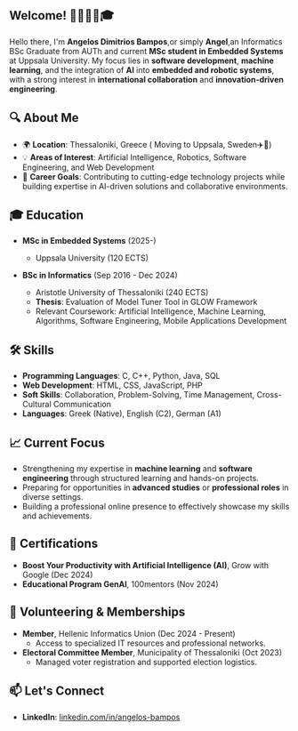## Welcome! 👋👨🏻‍💻🎓

Hello there, I'm **Angelos Dimitrios Bampos**,or simply **Angel**,an Informatics BSc Graduate from AUTh and current **MSc student in Embedded Systems** at Uppsala University.
My focus lies in **software development**, **machine learning**, and the integration of **AI** into **embedded and robotic systems**, with a strong interest in **international collaboration** and **innovation-driven engineering**.



## 🔍 About Me  

- 🌍 **Location**: Thessaloniki, Greece ( Moving to Uppsala, Sweden✈️🧳)  
- 💡 **Areas of Interest**: Artificial Intelligence, Robotics, Software Engineering, and Web Development  
- 🎯 **Career Goals**: Contributing to cutting-edge technology projects while building expertise in AI-driven solutions and collaborative environments.  

## 🎓 Education  

- **MSc in Embedded Systems** (2025-)
  - Uppsala University (120 ECTS)
  
- **BSc in Informatics** (Sep 2016 - Dec 2024)  
  - Aristotle University of Thessaloniki (240 ECTS)  
  - **Thesis**: Evaluation of Model Tuner Tool in GLOW Framework  
  - Relevant Coursework: Artificial Intelligence, Machine Learning, Algorithms, Software Engineering, Mobile Applications Development  

## 🛠️ Skills  

- **Programming Languages**: C, C++, Python, Java, SQL  
- **Web Development**: HTML, CSS, JavaScript, PHP
- **Soft Skills**: Collaboration, Problem-Solving, Time Management, Cross-Cultural Communication  
- **Languages**: Greek (Native), English (C2), German (A1)  

## 📈 Current Focus  

- Strengthening my expertise in **machine learning** and **software engineering** through structured learning and hands-on projects.
- Preparing for opportunities in **advanced studies** or **professional roles** in diverse settings.  
- Building a professional online presence to effectively showcase my skills and achievements.

## 🌟 Certifications  

- **Boost Your Productivity with Artificial Intelligence (AI)**, Grow with Google (Dec 2024)  
- **Educational Program GenAI**, 100mentors (Nov 2024)  

## 🏅 Volunteering & Memberships  

- **Member**, Hellenic Informatics Union (Dec 2024 - Present)  
  - Access to specialized IT resources and professional networks.  
- **Electoral Committee Member**, Municipality of Thessaloniki (Oct 2023)  
  - Managed voter registration and supported election logistics.  

## 📫 Let's Connect  

- **LinkedIn**:  [linkedin.com/in/angelos-bampos](https://www.linkedin.com/in/angelos-bampos/)
